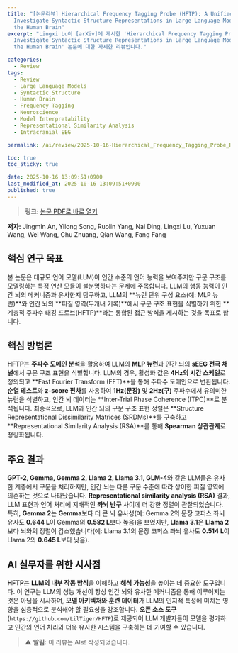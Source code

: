 ```yaml
---
title: "[논문리뷰] Hierarchical Frequency Tagging Probe (HFTP): A Unified Approach to
  Investigate Syntactic Structure Representations in Large Language Models and
  the Human Brain"
excerpt: "Lingxi Lu이 [arXiv]에 게시한 'Hierarchical Frequency Tagging Probe (HFTP): A Unified Approach to
  Investigate Syntactic Structure Representations in Large Language Models and
  the Human Brain' 논문에 대한 자세한 리뷰입니다."

categories:
  - Review
tags:
  - Review
  - Large Language Models
  - Syntactic Structure
  - Human Brain
  - Frequency Tagging
  - Neuroscience
  - Model Interpretability
  - Representational Similarity Analysis
  - Intracranial EEG

permalink: /ai/review/2025-10-16-Hierarchical_Frequency_Tagging_Probe_HFTP_A_Unified_Approach_to_Investigate_Syntactic_Structure_Representations_in_Large_Language_Models_and_the_Human_Brain/

toc: true
toc_sticky: true

date: 2025-10-16 13:09:51+0900
last_modified_at: 2025-10-16 13:09:51+0900
published: true
---
```

> **링크:** [논문 PDF로 바로 열기](https://arxiv.org/abs/2510.13255)

**저자:** Jingmin An, Yilong Song, Ruolin Yang, Nai Ding, Lingxi Lu, Yuxuan Wang, Wei Wang, Chu Zhuang, Qian Wang, Fang Fang



## 핵심 연구 목표
본 논문은 대규모 언어 모델(LLM)이 인간 수준의 언어 능력을 보여주지만 구문 구조를 모델링하는 특정 연산 모듈이 불분명하다는 문제에 주목합니다. LLM의 행동 능력이 인간 뇌의 메커니즘과 유사한지 탐구하고, LLM의 **뉴런 단위 구성 요소(예: MLP 뉴런)**와 인간 뇌의 **피질 영역(두개내 기록)**에서 구문 구조 표현을 식별하기 위한 **계층적 주파수 태깅 프로브(HFTP)**라는 통합된 접근 방식을 제시하는 것을 목표로 합니다.

## 핵심 방법론
**HFTP**는 **주파수 도메인 분석**을 활용하여 LLM의 **MLP 뉴런**과 인간 뇌의 **sEEG 전극 채널**에서 구문 구조 표현을 식별합니다. LLM의 경우, 활성화 값은 **4Hz의 시간 스케일**로 정의되고 **Fast Fourier Transform (FFT)**을 통해 주파수 도메인으로 변환됩니다. **순열 테스트**와 **z-score 편차**를 사용하여 **1Hz(문장)** 및 **2Hz(구)** 주파수에서 유의미한 뉴런을 식별하고, 인간 뇌 데이터는 **Inter-Trial Phase Coherence (ITPC)**로 분석됩니다. 최종적으로, LLM과 인간 뇌의 구문 구조 표현 정렬은 **Structure Representational Dissimilarity Matrices (SRDMs)**를 구축하고 **Representational Similarity Analysis (RSA)**를 통해 **Spearman 상관관계**로 정량화됩니다.

## 주요 결과
**GPT-2, Gemma, Gemma 2, Llama 2, Llama 3.1, GLM-4**와 같은 LLM들은 유사한 계층에서 구문을 처리하지만, 인간 뇌는 다른 구문 수준에 따라 상이한 피질 영역에 의존하는 것으로 나타났습니다. **Representational similarity analysis (RSA)** 결과, LLM 표현과 언어 처리에 지배적인 **좌뇌 반구** 사이에 더 강한 정렬이 관찰되었습니다. 특히, **Gemma 2**는 **Gemma**보다 더 큰 뇌 유사성(예: Gemma 2의 문장 코퍼스 좌뇌 유사도 **0.644 L**이 Gemma의 **0.582 L**보다 높음)을 보였지만, **Llama 3.1**은 **Llama 2**보다 뇌와의 정렬이 감소했습니다(예: Llama 3.1의 문장 코퍼스 좌뇌 유사도 **0.514 L**이 Llama 2의 **0.645 L**보다 낮음).

## AI 실무자를 위한 시사점
**HFTP**는 **LLM의 내부 작동 방식**을 이해하고 **해석 가능성**을 높이는 데 중요한 도구입니다. 이 연구는 LLM의 성능 개선이 항상 인간 뇌와 유사한 메커니즘을 통해 이루어지는 것은 아님을 시사하며, **모델 아키텍처와 훈련 데이터**가 LLM의 인지적 특성에 미치는 영향을 심층적으로 분석해야 할 필요성을 강조합니다. **오픈 소스 도구**(`https://github.com/LilTiger/HFTP`)로 제공되어 LLM 개발자들이 모델을 평가하고 인간의 언어 처리와 더욱 유사한 시스템을 구축하는 데 기여할 수 있습니다.

> ⚠️ **알림:** 이 리뷰는 AI로 작성되었습니다.